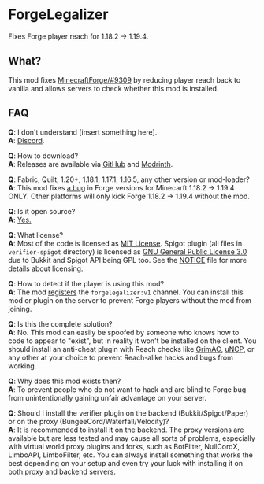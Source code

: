 # ForgeLegalizer

Fixes Forge player reach for 1.18.2 -> 1.19.4.

## What?

This mod fixes [MinecraftForge/#9309](https://github.com/MinecraftForge/MinecraftForge/issues/9309) by reducing player
reach back
to vanilla and allows servers to check whether this mod is installed.

## FAQ

**Q**: I don't understand [insert something here].  
**A**: [Discord](https://dsc.gg/vidtu).

**Q**: How to download?  
**A**: Releases are available via [GitHub](https://github.com/BromineMC/ForgeLegalizer/releases)
and [Modrinth](https://modrinth.com/mod/forgelegalizer).

**Q**: Fabric, Quilt, 1.20+, 1.18.1, 1.17.1, 1.16.5, any other version or mod-loader?  
**A**: This mod fixes [a bug](https://github.com/MinecraftForge/MinecraftForge/issues/9309) in Forge versions for
Minecarft 1.18.2 -> 1.19.4 ONLY. Other platforms will only kick Forge 1.18.2 -> 1.19.4 without the mod.

**Q**: Is it open source?  
**A**: [Yes.](https://github.com/BromineMC/ForgeLegalizer)

**Q**: What license?  
**A**: Most of the code is licensed as [MIT License](https://github.com/BromineMC/ForgeLegalizer/blob/main/LICENSE).
Spigot plugin (all files in `verifier-spigot` directory) is licensed
as [GNU General Public License 3.0](https://github.com/BromineMC/ForgeLegalizer/blob/main/verifier-spigot/LICENSE) due
to Bukkit and Spigot API being GPL too. See the [NOTICE](https://github.com/BromineMC/ForgeLegalizer/blob/main/NOTICE)
file for more details about licensing.

**Q**: How to detect if the player is using this mod?  
**A**: The mod [registers](https://wiki.vg/Plugin_channels#minecraft:register) the `forgelegalizer:v1` channel. You can
install this mod or plugin on the server to prevent Forge players without the mod from joining.

**Q**: Is this the complete solution?  
**A**: No. This mod can easily be spoofed by someone who knows how to code to appear to "exist", but in reality it won't
be installed on the client. You should install an anti-cheat plugin with Reach checks
like [GrimAC](https://github.com/GrimAnticheat/Grim), [uNCP](https://github.com/Updated-NoCheatPlus/NoCheatPlus), or any
other at your choice to prevent Reach-alike hacks and bugs from working.

**Q**: Why does this mod exists then?  
**A**: To prevent people who do not want to hack and are blind to Forge bug from unintentionally gaining unfair
advantage on your server.

**Q**: Should I install the verifier plugin on the backend (Bukkit/Spigot/Paper) or on the proxy
(BungeeCord/Waterfall/Velocity)?  
**A**: It is recommended to install it on the backend. The proxy versions are available but are less tested and may
cause all sorts of problems, especially with virtual world proxy plugins and forks, such as BotFilter, NullCordX,
LimboAPI, LimboFilter, etc. You can always install something that works the best depending on your setup and even try
your luck with installing it on both proxy and backend servers.
